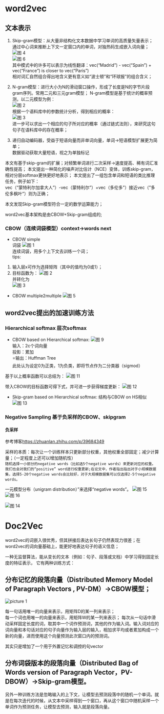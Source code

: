 <!--
 * @Author: Suez_kip 287140262@qq.com
 * @Date: 2022-10-27 20:47:46
 * @LastEditTime: 2022-11-28 11:36:38
 * @LastEditors: Suez_kip
 * @Description: 
-->
# word2vec

## 文本表示

1. Skip-gram模型：从大量非结构化文本数据中学习单词的高质量矢量表示；  
通过中心词来推断上下文一定窗口内的单词，对独热码生成嵌入词向量；  
![图 4](../images/f3214d61d6d1123f3319afb9a218658d18f5905b2033e46c010f38a538e4a26a.png)  
![图 6](../images/8e396dabd5689e8782b15700db2f7c8c249b622f26ac553153e5992f1570bb4b.png)  
其中模式中的许多可以表示为线性翻译：vec(“Madrid”) - vec(“Spain”) + vec(“France”) is closer to vec(“Paris”)  
相对词汇自然组合得出地含义更有意义如“波士顿”和“环球报”的组合含义；  

1. N-gram模型：进行大小为N的滑动窗口操作，形成了长度是N的字节片段gram序列。常用二元和三元gram模型；
N-gram模型是基于统计的概率预测，以二元模型为例：  
![图 2](../images/ddc201a22f9f543c600958c497d6753ce977266b21ff1e15a444968946e0806d.png)  
根据一个语料库中的参数统计分析，得到相应的概率：  
![图 3](../images/5c2f9e59ab18bd4f665f99464044b3102e1170414a279124d92d00caf59b6792.png)  
进一步可以求出一个相应的句子所对应的概率（通过链式法则），来研究这句句子在语料库中的存在概率；  

1. 递归自动编码器，受益于短语向量而非单词向量，单词->短语模型扩展更为简单；  
数据驱动获取大量短语，视之为单独标记

本文有基于skip-gram的扩展；对频繁单词进行二次采样->速度提高、稀有词汇准确性提高；
本文提出一种简化的噪声对比估计（NCE）变体，训练skip-gram，相对分层softmax更快更好地表示；
本文提出了一组包含单词和短语的类比推理任务，例子如下：  
vec（“蒙特利尔加拿大人”）-vec（蒙特利尔”）+vec（多伦多”）接近vec（”多伦多枫叶”）则为正确；  

本文发现Skip-gram模型符合一定的数学运算能力；

word2vec基本架构是由CBOW+Skip-gram组成的;

### CBOW（连续词袋模型）context->words next

- CBOW simple  
词袋
![图 1](../images/2fa58824c9385a4b95b986bfb2866812e7127b0e128cddd632772a02324f4357.png)  
连续词袋，用多个上下文去训练一个词；  
tips:

1. 输入层x可作为选择矩阵（其中的值均为0或1）；
2. 目标函数为：
![图 2](../images/8a557a07ce42d0ebecc344942fd0de92ead30bfd760ef320d80894db7230c8fb.png)  
并转化为  
![图 3](../images/7c08f4ff7b5548f5af4cc3a43cbf2167349f75c9dc79617f179f60840847926f.png)  

- CBOW multiple2multiple
![图 5](../images/4b17a3db995ce5eac634e763d13f40dd3b23132a3abdd41e3f5c26232e6b79fc.png)  

## word2vec提出的加速训练方法

### Hierarchical softmax 层次softmax

- CBOW based on Hierarchical softmax:
![图 9](../images/9a6edbcab25aacf3a0e0be2e630ab7d7172e7cd16bef807634dcc02f631044a0.png)  
输入：2c个词向量  
投影：累加  
⭐输出：Huffman Tree  
此处认为设定0为正类，1为负类，即将节点作为二分类器（sigmod）
  
基于以上概率函数可以总结为：
![图 11](../images/4aacf544596a5b7ea04cee1291025606046ec58c3847bab5c0298bebb60993c6.png)  

带入CBOW的目标函数可得下式，并可进一步获得梯度更新：
![图 12](../images/49bf61511c454d39a0bdad3b1c5b97f0c14f45f7fa217143af56988bc714d73c.png)  

- Skip-gram based on Hierarchical softmax:
结构与CBOW on HS相似
![图 13](../images/9531cc7e4c004c48c7b7c0ba748ab4a42cff5ece04e7a06a8b3873e8d6423019.png)  

### Negative Sampling 基于负采样的CBOW、skipgram

#### 负采样

参考博客<https://zhuanlan.zhihu.com/p/39684349>

采样的本质：每次让一个训练样本只更新部分权重，其他权重全部固定；减少计算量；（一定程度上还可以增加随机性）  
```随机选择一小部分的negative words（比如选5个negative words）来更新对应的权重。我们也会对我们的“positive” word进行权重更新;在论文中，作者指出指出对于小规模数据集，选择5-20个negative words会比较好，对于大规模数据集可以仅选择2-5个negative words。```  

一元模型分布（unigram distribution）”来选择“negative words”。
![图 15](../images/0e5b7911edea5ceab0e525168d5977917ff349ec78366f3c2968131f2cfb9b9b.png)  
![图 16](../images/77c06f7e608d30df1cb673c3aa30f28f7ff6086b89e5a6a265edc7e013fdd09e.png)  

![图 14](../images/5e0a7abbaf37f08ae5beeec580ed112d8be09db22ae2b31dd72c852402ba5d12.png)  

# Doc2Vec

word2vec的词嵌入很优秀，但其拼接后表达长句子仍然表现力很差；在word2vec的词向量基础上，能更好地表达句子的语义信息；  

一种无监督算法，能从变长的文本（例如：句子、段落或文档）中学习得到固定长度的特征表示， 它有两种训练方式：

## 分布记忆的段落向量（Distributed Memory Model of Paragraph Vectors , PV-DM）->CBOW模型；
![picture 1](../images/846a5d76e90a42094476c215d76b1fcb447b345bc56db2a2afd7e7f86a7e51af.png)  

每一句话用唯一的向量来表示，用矩阵D的某一列来表示；  
每一个词也用唯一的向量来表示，用矩阵W的某一列来表示；
每次从一句话中滑动采样固定长度的词，取其中一个词作预测词，其他的作为输入词。输入词对应的词向量和本句话对应的句子向量作为输入层的输入，相加求平均或者累加构成一个新的向量，进而使用这个向量预测此次窗口内的预测词。

其实只是增加了一个用于外置记忆和调控的句vector

## 分布词袋版本的段落向量（Distributed Bag of Words version of Paragraph Vector，PV-DBOW）->Skip-gram模型。

另外一种训练方法是忽略输入的上下文，让模型去预测段落中的随机一个单词。就是在每次迭代的时候，从文本中采样得到一个窗口，再从这个窗口中随机采样一个单词作为预测任务，让模型去预测，输入就是段落向量。
